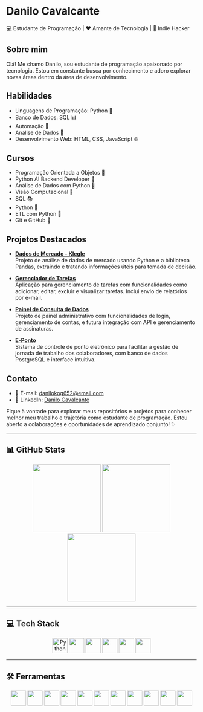 # Danilo Cavalcante

💻 Estudante de Programação | ❤️ Amante de Tecnologia | 👾 Indie Hacker

## Sobre mim
Olá! Me chamo Danilo, sou estudante de programação apaixonado por tecnologia. Estou em constante busca por conhecimento e adoro explorar novas áreas dentro da área de desenvolvimento.

## Habilidades
- Linguagens de Programação: Python 🐍
- Banco de Dados: SQL 📊
- Automação 🤖
- Análise de Dados 🎲
- Desenvolvimento Web: HTML, CSS, JavaScript 🌐

## Cursos
- Programação Orientada a Objetos 🎯
- Python AI Backend Developer 🧱
- Análise de Dados com Python 🎲
- Visão Computacional 🤖
- SQL 📚
- Python 🐍
- ETL com Python 🔄
- Git e GitHub 🚀

## Projetos Destacados
- **[Dados de Mercado - Klegle](https://github.com/sharktank-tech/Dados-Mercado)**  
  Projeto de análise de dados de mercado usando Python e a biblioteca Pandas, extraindo e tratando informações úteis para tomada de decisão.

- **[Gerenciador de Tarefas](https://github.com/sharktank-tech/Gerenciador-Tarefas)**  
  Aplicação para gerenciamento de tarefas com funcionalidades como adicionar, editar, excluir e visualizar tarefas. Inclui envio de relatórios por e-mail.

- **[Painel de Consulta de Dados](https://github.com/sharktank-tech/Painel)**  
  Projeto de painel administrativo com funcionalidades de login, gerenciamento de contas, e futura integração com API e gerenciamento de assinaturas.

- **[E-Ponto](https://github.com/sharktank-tech/e-ponto)**  
  Sistema de controle de ponto eletrônico para facilitar a gestão de jornada de trabalho dos colaboradores, com banco de dados PostgreSQL e interface intuitiva.

## Contato
- 📧 E-mail: danilokog652@email.com  
- 💼 LinkedIn: [Danilo Cavalcante](https://www.linkedin.com/in/danilo-c-s-5340b5253/)

Fique à vontade para explorar meus repositórios e projetos para conhecer melhor meu trabalho e trajetória como estudante de programação. Estou aberto a colaborações e oportunidades de aprendizado conjunto! ✨

---

## 📊 GitHub Stats

<div align="center">
  <img src="https://github-readme-stats.vercel.app/api?username=sharktank-tech&show_icons=true&theme=radical" height="180"/>
  <img src="https://github-readme-stats.vercel.app/api/top-langs/?username=sharktank-tech&layout=compact&theme=radical" height="180"/>
  <img src="https://streak-stats.demolab.com?user=sharktank-tech&theme=radical" height="180"/>
</div>

---

## 💻 Tech Stack

<div align="center">
  <img src="https://cdn.jsdelivr.net/gh/devicons/devicon/icons/python/python-original.svg" alt="Python" width="40"/>
  <img src="https://cdn.jsdelivr.net/gh/devicons/devicon/icons/flask/flask-original.svg" width="40"/>
  <img src="https://cdn.jsdelivr.net/gh/devicons/devicon/icons/javascript/javascript-original.svg" width="40"/>
  <img src="https://cdn.jsdelivr.net/gh/devicons/devicon/icons/html5/html5-original.svg" width="40"/>
  <img src="https://cdn.jsdelivr.net/gh/devicons/devicon/icons/css3/css3-original.svg" width="40"/>
  <img src="https://cdn.jsdelivr.net/gh/devicons/devicon/icons/sqlite/sqlite-original.svg" width="40"/>
</div>

---

## 🛠️ Ferramentas

<div align="center">
  <!-- Sistemas e IDEs -->
  <img src="https://cdn.jsdelivr.net/gh/devicons/devicon/icons/linux/linux-original.svg" height="40"  width="40" />
  <img src="https://cdn.jsdelivr.net/gh/devicons/devicon/icons/windows8/windows8-original.svg" height="40"  width="40" />
  <img src="https://cdn.jsdelivr.net/gh/devicons/devicon/icons/pycharm/pycharm-original.svg" height="40"  width="40" />
  <img src="https://cdn.jsdelivr.net/gh/devicons/devicon/icons/jupyter/jupyter-original.svg" height="40"  width="40" />
  <img src="https://colab.research.google.com/img/colab_favicon_256px.png" height="40"  width="40" />

  <!-- Controle de versão -->
  <img src="https://cdn.jsdelivr.net/gh/devicons/devicon/icons/git/git-original.svg" height="40"  width="40"/>
  <img src="https://cdn.jsdelivr.net/gh/devicons/devicon/icons/github/github-original.svg" height="40"  width="40" />

  <!-- Banco de dados -->
  <img src="https://cdn.jsdelivr.net/gh/devicons/devicon/icons/postgresql/postgresql-original.svg" height="40" width="40" />
  <img src="https://upload.wikimedia.org/wikipedia/commons/thumb/4/4f/PhpMyAdmin_logo.svg/960px-PhpMyAdmin_logo.svg.png" height="40"  width="40" />

  <!-- Cloud/Deploy -->
  <img src="https://upload.wikimedia.org/wikipedia/commons/9/93/Amazon_Web_Services_Logo.svg" height="40"  width="40" />
  <img src="https://assets.vercel.com/image/upload/front/assets/design/vercel-triangle-black.svg" height="40"  width="40" />
</div>

